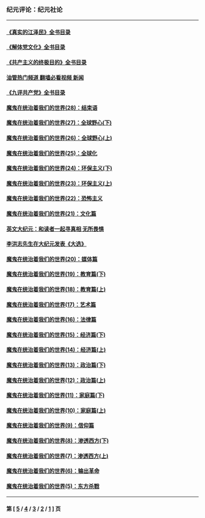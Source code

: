 ### 纪元评论：纪元社论
---
#### [《真实的江泽民》全书目录](../../pages/nsc422/n13721399.md?09060330) 
#### [《解体党文化》全书目录](../../pages/nsc422/n13721157.md?09060330) 
#### [《共产主义的终极目的》全书目录](../../pages/nsc422/n13721048.md?09060330) 
#### [油管热门频道 翻墙必看视频 新闻](ok?09060330)
#### [《九评共产党》全书目录](../../pages/nsc422/n13708085.md?09060330) 
#### [魔鬼在统治着我们的世界(28)：结束语](../../pages/nsc422/n10936246.md?09060330) 
#### [魔鬼在统治着我们的世界(27)：全球野心(下)](../../pages/nsc422/n10928319.md?09060330) 
#### [魔鬼在统治着我们的世界(26)：全球野心(上)](../../pages/nsc422/n10900318.md?09060330) 
#### [魔鬼在统治着我们的世界(25)：全球化](../../pages/nsc422/n10788205.md?09060330) 
#### [魔鬼在统治着我们的世界(24)：环保主义(下)](../../pages/nsc422/n10695307.md?09060330) 
#### [魔鬼在统治着我们的世界(23)：环保主义(上)](../../pages/nsc422/n10688613.md?09060330) 
#### [魔鬼在统治着我们的世界(22)：恐怖主义](../../pages/nsc422/n10614727.md?09060330) 
#### [魔鬼在统治着我们的世界(21)：文化篇](../../pages/nsc422/n10597706.md?09060330) 
#### [英文大纪元：和读者一起寻真相 无所畏惧](../../pages/nsc422/n12542027.md?09060330) 
#### [李洪志先生在大纪元发表《大选》](../../pages/nsc422/n12534746.md?09060330) 
#### [魔鬼在统治着我们的世界(20)：媒体篇](../../pages/nsc422/n10586579.md?09060330) 
#### [魔鬼在统治着我们的世界(19)：教育篇(下)](../../pages/nsc422/n10564808.md?09060330) 
#### [魔鬼在统治着我们的世界(18)：教育篇(上)](../../pages/nsc422/n10526970.md?09060330) 
#### [魔鬼在统治着我们的世界(17)：艺术篇](../../pages/nsc422/n10499093.md?09060330) 
#### [魔鬼在统治着我们的世界(16)：法律篇](../../pages/nsc422/n10485969.md?09060330) 
#### [魔鬼在统治着我们的世界(15)：经济篇(下)](../../pages/nsc422/n10469975.md?09060330) 
#### [魔鬼在统治着我们的世界(14)：经济篇(上)](../../pages/nsc422/n10457370.md?09060330) 
#### [魔鬼在统治着我们的世界(13)：政治篇(下)](../../pages/nsc422/n10448270.md?09060330) 
#### [魔鬼在统治着我们的世界(12)：政治篇(上)](../../pages/nsc422/n10444576.md?09060330) 
#### [魔鬼在统治着我们的世界(11)：家庭篇(下)](../../pages/nsc422/n10440961.md?09060330) 
#### [魔鬼在统治着我们的世界(10)：家庭篇(上)](../../pages/nsc422/n10435448.md?09060330) 
#### [魔鬼在统治着我们的世界(9)：信仰篇](../../pages/nsc422/n10432159.md?09060330) 
#### [魔鬼在统治着我们的世界(8)：渗透西方(下)](../../pages/nsc422/n10429603.md?09060330) 
#### [魔鬼在统治着我们的世界(7)：渗透西方(上)](../../pages/nsc422/n10426013.md?09060330) 
#### [魔鬼在统治着我们的世界(6)：输出革命](../../pages/nsc422/n10421536.md?09060330) 
#### [魔鬼在统治着我们的世界(5)：东方杀戮](../../pages/nsc422/n10417707.md?09060330) 

---
#### 第 [ [5](./5.md?09060330) / [4](./4.md?09060330) / [3](./3.md?09060330) / [2](./2.md?09060330) / [1](./1.md?09060330) ] 页
